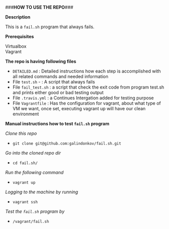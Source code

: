 ###**HOW TO USE THE REPO**###

**Description**

  This is a ```fail.sh``` program that always fails.

**Prerequisites**

Virtualbox\
Vagrant


**The repo is having following files**
- ```DETAILED.md``` : Detailed instructions how each step is accomplished with all related commands and needed information
- File ```test.sh``` - : A script that always fails
- File ```fail_test.sh``` : a script that check the exit code from program test.sh and prints either good or bad testing output 
- File ```.travis.yml``` : a Continues Intergation added for testing purpose
- File ```Vagrantfile``` : Has the configuration for vagrant, about what type of VM we want, once set, executing vagrant up will have our clean environment


**Manual instructions how to test ```fail.sh``` program**

*Clone this repo*

- ```git clone git@github.com:galindonkov/fail.sh.git```

*Go into the cloned repo dir*

- ```cd fail.sh/```

*Run the following command*

- ```vagrant up```

*Logging to the machine by running*

- ```vagrant ssh```

*Test the ```fail.sh``` program by*

- ```/vagrant/fail.sh```
